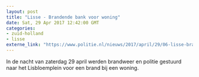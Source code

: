 ```yaml
---
layout: post
title: "Lisse - Brandende bank voor woning"
date: Sat, 29 Apr 2017 12:42:00 GMT
categories: 
- zuid-holland 
- lisse 
externe_link: "https://www.politie.nl/nieuws/2017/april/29/06-lisse-brandende-bank-voor-woning.html"
---
```


In de nacht van zaterdag 29 april werden brandweer en politie gestuurd naar het Lisbloemplein voor een brand bij een woning.
